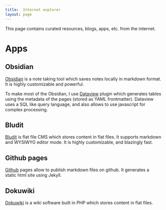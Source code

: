 ```yaml
---
title:	Internet explorer
layout:	page
---
```


This page contains curated resources, blogs, apps, etc. from the internet.

# Apps

## Obsidian

[Obsidian](https://obsidian.md) is a note taking tool which saves notes locally in markdown format. It is highly customizable and powerful.

To make most of the Obsidian, I use [Dataview](https://blacksmithgu.github.io/obsidian-dataview) plugin which generates tables using the metadata of the pages (stored as YAML frontmatter). Dataview uses  a SQL like query language, and also allows to use javascript for complex processing.

## Bludit

[Bludit](https://www.bludit.com/) is flat file CMS which stores content in flat files. It supports markdown and WYSIWYG editor mode. It is highly customizable, and blazingly fast.

## Github pages

[Github](https://pages.github.com/) pages allow to publish markdown files on github. It generates a static html site using Jekyll.

## Dokuwiki

[Dokuwiki](https://www.dokuwiki.org/dokuwiki) is a wiki software built in PHP which stores content in flat files.